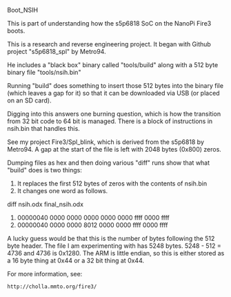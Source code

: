 Boot_NSIH

This is part of understanding how the s5p6818 SoC on the NanoPi Fire3 boots.

This is a research and reverse engineering project.
It began with Github project "s5p6818_spl" by Metro94.

He includes a "black box" binary called "tools/build"
along with a 512 byte binary file "tools/nsih.bin"

Running "build" does something to insert those 512 bytes
into the binary file (which leaves a gap for it) so that
it can be downloaded via USB (or placed on an SD card).

Digging into this answers one burning question, which is how
the transition from 32 bit code to 64 bit is managed.
There is a block of instructions in nsih.bin that handles
this.

See my project Fire3/Spl_blink, which is derived from the s5p6818 by Metro94.
A gap at the start of the file is left with 2048 bytes (0x800) zeros.

Dumping files as hex and then doing various "diff" runs show that what "build"
does is two things:

1. It replaces the first 512 bytes of zeros with the contents of nsih.bin
2. It changes one word as follows.

diff nsih.odx final_nsih.odx
1. 00000040 0000 0000 0000 0000 0000 ffff 0000 ffff
2. 00000040 0000 0000 8012 0000 0000 ffff 0000 ffff

A lucky guess would be that this is the number of bytes following the
512 byte header.  The file I am experimenting with has 5248 bytes.
5248 - 512 = 4736 and 4736 is 0x1280.  The ARM is little endian,
so this is either stored as a 16 byte thing at 0x44 or a 32 bit thing
at 0x44.


For more information, see:

    http://cholla.mmto.org/fire3/
